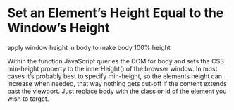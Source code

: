 # Set an Element’s Height Equal to the Window’s Height
apply window height in body to make body 100% height

Within the function JavaScript queries the DOM for body and sets the CSS min-height property to the innerHeight() of the browser window. In most cases it’s probably best to specify min-height, so the elements height can increase when needed, that way nothing gets cut-off if the content extends past the viewport.
Just replace body with the class or id of the element you wish to target.
